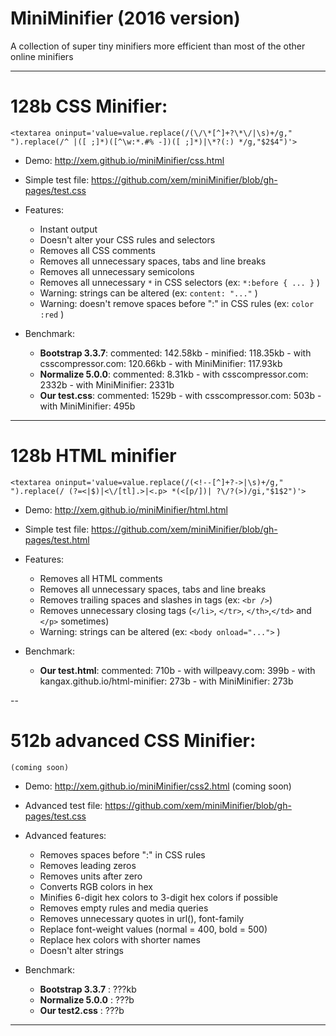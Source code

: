 MiniMinifier (2016 version)
==

A collection of super tiny minifiers more efficient than most of the other online minifiers

---

128b CSS Minifier:
===

````<textarea oninput='value=value.replace(/(\/\*[^]+?\*\/|\s)+/g," ").replace(/^ |([ ;]*)([^\w:*.#% -])([ ;]*)|\*?(:) */g,"$2$4")'>````

- Demo: http://xem.github.io/miniMinifier/css.html

- Simple test file: https://github.com/xem/miniMinifier/blob/gh-pages/test.css

- Features:

  - Instant output
  - Doesn't alter your CSS rules and selectors
  - Removes all CSS comments
  - Removes all unnecessary spaces, tabs and line breaks
  - Removes all unnecessary semicolons
  - Removes all unnecessary ````*```` in CSS selectors (ex: ````*:before { ... }```` )
  - Warning: strings can be altered (ex: ````content: "..."```` )
  - Warning: doesn't remove spaces before ":" in CSS rules (ex: ````color :red```` )
  
- Benchmark:
  
  - **Bootstrap 3.3.7**: commented: 142.58kb - minified: 118.35kb - with csscompressor.com: 120.66kb - with MiniMinifier: 117.93kb
  - **Normalize 5.0.0**: commented: 8.31kb - with csscompressor.com: 2332b - with MiniMinifier: 2331b
  - **Our test.css**: commented: 1529b - with csscompressor.com: 503b - with MiniMinifier: 495b

---

128b HTML minifier
===

````<textarea oninput='value=value.replace(/(<!--[^]+?->|\s)+/g," ").replace(/ (?=<|$)|<\/[tl].>|<.p> *(<[p/])| ?\/?(>)/gi,"$1$2")'>````

- Demo: http://xem.github.io/miniMinifier/html.html

- Simple test file: https://github.com/xem/miniMinifier/blob/gh-pages/test.html

- Features:

  - Removes all HTML comments
  - Removes all unnecessary spaces, tabs and line breaks
  - Removes trailing spaces and slashes in tags (ex: ````<br />````)
  - Removes unnecessary closing tags (````</li>````, ````</tr>````, ````</th>````,````</td>```` and ````</p>```` sometimes)
  - Warning: strings can be altered (ex: ````<body onload="...">```` )

- Benchmark:

  - **Our test.html**: commented: 710b - with willpeavy.com: 399b - with kangax.github.io/html-minifier: 273b - with MiniMinifier: 273b

--
  
512b advanced CSS Minifier:
===

```` (coming soon) ````

- Demo: http://xem.github.io/miniMinifier/css2.html (coming soon)

- Advanced test file: https://github.com/xem/miniMinifier/blob/gh-pages/test.css

- Advanced features:

  - Removes spaces before ":" in CSS rules
  - Removes leading zeros
  - Removes units after zero
  - Converts RGB colors in hex
  - Minifies 6-digit hex colors to 3-digit hex colors if possible
  - Removes empty rules and media queries
  - Removes unnecessary quotes in url(), font-family
  - Replace font-weight values (normal = 400, bold = 500)
  - Replace hex colors with shorter names
  - Doesn't alter strings

- Benchmark:
  
  - **Bootstrap 3.3.7** : ???kb
  - **Normalize 5.0.0** : ???b
  - **Our test2.css** : ???b

---
